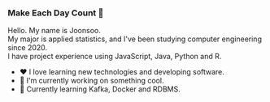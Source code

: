 ### Make Each Day Count  :wine_glass:
Hello. My name is Joonsoo.  
My major is applied statistics, and I've been studying computer engineering since 2020.  
I have project experience using JavaScript, Java, Python and R.  

- :heart: I love learning new technologies and developing software.
- :ocean: I'm currently working on something cool.
- :seedling: Currently learning Kafka, Docker and RDBMS.
